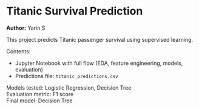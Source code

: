 # Titanic Survival Prediction

**Author:** Yarin S  

This project predicts Titanic passenger survival using supervised learning.

Contents:
- Jupyter Notebook with full flow (EDA, feature engineering, models, evaluation)
- Predictions file: `titanic_predictions.csv`

Models tested: Logistic Regression, Decision Tree  
Evaluation metric: F1 score  
Final model: Decision Tree
